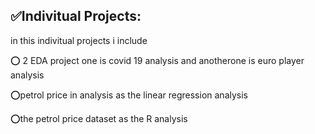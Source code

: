 ## ✅Indivitual Projects:

in this indivitual projects i include

⭕ 2 EDA project one is covid 19 analysis and anotherone is euro player analysis

⭕petrol price in analysis as the linear regression analysis

⭕the petrol price dataset as the R analysis
